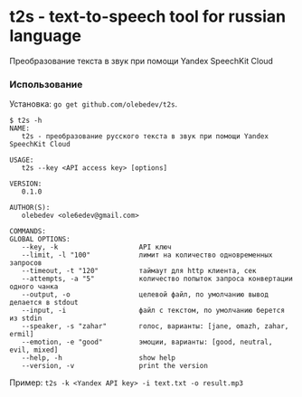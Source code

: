 # t2s - text-to-speech tool for russian language

Преобразование текста в звук при помощи Yandex SpeechKit Cloud

### Использование
Установка: `go get github.com/olebedev/t2s`.

```
$ t2s -h
NAME:
   t2s - преобразование русского текста в звук при помощи Yandex SpeechKit Cloud

USAGE:
   t2s --key <API access key> [options]

VERSION:
   0.1.0

AUTHOR(S):
   olebedev <ole6edev@gmail.com>

COMMANDS:
GLOBAL OPTIONS:
   --key, -k                    API ключ
   --limit, -l "100"            лимит на количество одновременных запросов
   --timeout, -t "120"          таймаут для http клиента, сек
   --attempts, -a "5"           количество попыток запроса конвертации одного чанка
   --output, -o                 целевой файл, по умолчанию вывод делается в stdout
   --input, -i                  файл с текстом, по умолчанию берется из stdin
   --speaker, -s "zahar"        голос, варианты: [jane, omazh, zahar, ermil]
   --emotion, -e "good"         эмоции, варианты: [good, neutral, evil, mixed]
   --help, -h                   show help
   --version, -v                print the version
```

Пример: `t2s -k <Yandex API key> -i text.txt -o result.mp3`
